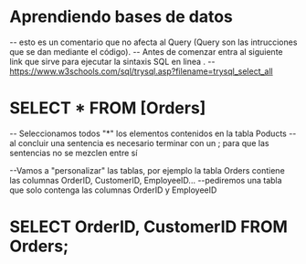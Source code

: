 # Aprendiendo bases de datos
-- esto es un comentario que no afecta al Query (Query son las intrucciones que se dan mediante el código).
-- Antes de comenzar entra al siguiente link que sirve para ejecutar la sintaxis SQL en linea .
--https://www.w3schools.com/sql/trysql.asp?filename=trysql_select_all 
# SELECT * FROM [Orders]
-- Seleccionamos todos "*" los elementos contenidos en la tabla Poducts
-- al concluir una sentencia es necesario terminar con un ; para que las sentencias no se mezclen entre sí


--Vamos a "personalizar" las tablas, por ejemplo la tabla Orders contiene las columnas OrderID, CustomerID, EmployeeID...
--pediremos una tabla  que solo contenga las columnas OrderID y EmployeeID
# SELECT  OrderID, CustomerID FROM Orders;
